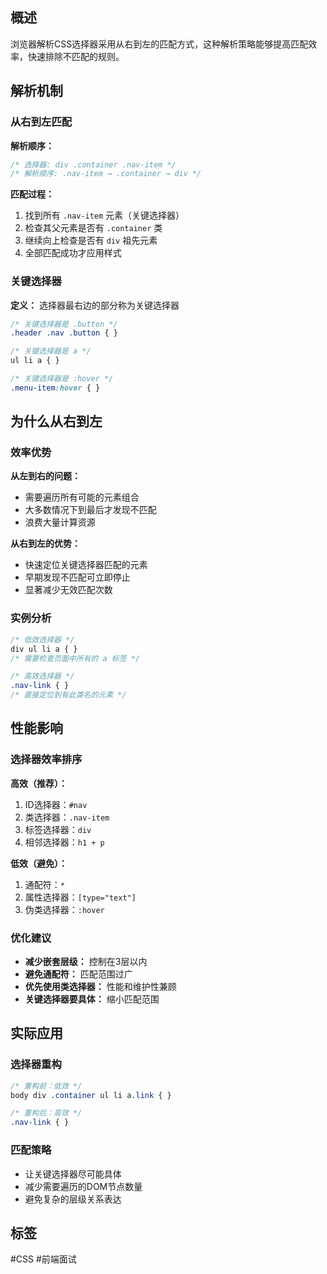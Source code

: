 ## 概述

浏览器解析CSS选择器采用从右到左的匹配方式，这种解析策略能够提高匹配效率，快速排除不匹配的规则。

## 解析机制

### 从右到左匹配

**解析顺序：**
```css
/* 选择器: div .container .nav-item */
/* 解析顺序: .nav-item → .container → div */
```

**匹配过程：**
1. 找到所有 `.nav-item` 元素（关键选择器）
2. 检查其父元素是否有 `.container` 类
3. 继续向上检查是否有 `div` 祖先元素
4. 全部匹配成功才应用样式

### 关键选择器

**定义：** 选择器最右边的部分称为关键选择器

```css
/* 关键选择器是 .button */
.header .nav .button { }

/* 关键选择器是 a */
ul li a { }

/* 关键选择器是 :hover */
.menu-item:hover { }
```

## 为什么从右到左

### 效率优势

**从左到右的问题：**
- 需要遍历所有可能的元素组合
- 大多数情况下到最后才发现不匹配
- 浪费大量计算资源

**从右到左的优势：**
- 快速定位关键选择器匹配的元素
- 早期发现不匹配可立即停止
- 显著减少无效匹配次数

### 实例分析

```css
/* 低效选择器 */
div ul li a { }
/* 需要检查页面中所有的 a 标签 */

/* 高效选择器 */
.nav-link { }
/* 直接定位到有此类名的元素 */
```

## 性能影响

### 选择器效率排序

**高效（推荐）：**
1. ID选择器：`#nav`
2. 类选择器：`.nav-item`
3. 标签选择器：`div`
4. 相邻选择器：`h1 + p`

**低效（避免）：**
1. 通配符：`*`
2. 属性选择器：`[type="text"]`
3. 伪类选择器：`:hover`

### 优化建议

- **减少嵌套层级：** 控制在3层以内
- **避免通配符：** 匹配范围过广
- **优先使用类选择器：** 性能和维护性兼顾
- **关键选择器要具体：** 缩小匹配范围

## 实际应用

### 选择器重构

```css
/* 重构前：低效 */
body div .container ul li a.link { }

/* 重构后：高效 */
.nav-link { }
```

### 匹配策略

- 让关键选择器尽可能具体
- 减少需要遍历的DOM节点数量
- 避免复杂的层级关系表达

## 标签
#CSS #前端面试